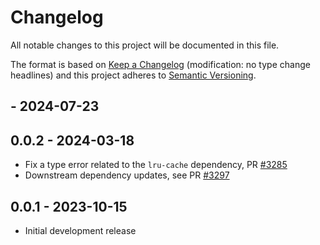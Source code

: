 # Changelog

All notable changes to this project will be documented in this file.

The format is based on [Keep a Changelog](http://keepachangelog.com/en/1.0.0/)
(modification: no type change headlines) and this project adheres to
[Semantic Versioning](http://semver.org/spec/v2.0.0.html).

## - 2024-07-23

## 0.0.2 - 2024-03-18

- Fix a type error related to the `lru-cache` dependency, PR [#3285](https://github.com/ethereumjs/ethereumjs-monorepo/pull/3285)
- Downstream dependency updates, see PR [#3297](https://github.com/ethereumjs/ethereumjs-monorepo/pull/3297)

## 0.0.1 - 2023-10-15

- Initial development release
